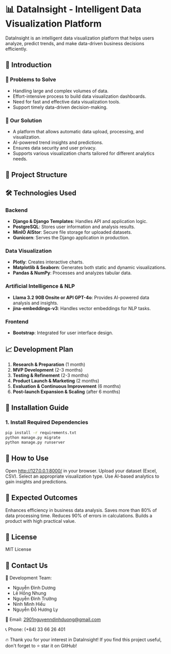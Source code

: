 # 📊 DataInsight - Intelligent Data Visualization Platform

DataInsight is an intelligent data visualization platform that helps users analyze, predict trends, and make data-driven business decisions efficiently.

## 🚀 Introduction

### 📌 Problems to Solve
- Handling large and complex volumes of data.
- Effort-intensive process to build data visualization dashboards.
- Need for fast and effective data visualization tools.
- Support timely data-driven decision-making.

### 🎯 Our Solution
- A platform that allows automatic data upload, processing, and visualization.
- AI-powered trend insights and predictions.
- Ensures data security and user privacy.
- Supports various visualization charts tailored for different analytics needs.

## 📂 Project Structure


## 🛠 Technologies Used

### Backend
- **Django & Django Templates**: Handles API and application logic.
- **PostgreSQL**: Stores user information and analysis results.
- **MinIO AIStor**: Secure file storage for uploaded datasets.
- **Gunicorn**: Serves the Django application in production.

### Data Visualization
- **Plotly**: Creates interactive charts.
- **Matplotlib & Seaborn**: Generates both static and dynamic visualizations.
- **Pandas & NumPy**: Processes and analyzes tabular data.

### Artificial Intelligence & NLP
- **Llama 3.2 90B Onsite or API GPT-4o**: Provides AI-powered data analysis and insights.
- **jina-embeddings-v3**: Handles vector embeddings for NLP tasks.


### Frontend
- **Bootstrap**: Integrated for user interface design.

## 📈 Development Plan

1. **Research & Preparation** (1 month)
2. **MVP Development** (2-3 months)
3. **Testing & Refinement** (2-3 months)
4. **Product Launch & Marketing** (2 months)
5. **Evaluation & Continuous Improvement** (6 months)
6. **Post-launch Expansion & Scaling** (after 6 months)

## 🔧 Installation Guide

### 1. Install Required Dependencies
```bash
pip install -r requirements.txt
python manage.py migrate
python manage.py runserver
```
## 📌 How to Use
Open http://127.0.0.1:8000/ in your browser.
Upload your dataset (Excel, CSV).
Select an appropriate visualization type.
Use AI-based analytics to gain insights and predictions.
## 🎯 Expected Outcomes
Enhances efficiency in business data analysis.
Saves more than 80% of data processing time.
Reduces 90% of errors in calculations.
Builds a product with high practical value.

## 📄 License
MIT License

## 📧 Contact Us
📌 Development Team:
+ Nguyễn Đình Dương
+ Lê Hồng Nhung
+ Nguyễn Đình Trường
+ Ninh Minh Hiếu
+ Nguyễn Đỗ Hương Ly

📩 Email: 2901nguyenndinhduong@gmail.com

📞 Phone: (+84) 33 66 26 401

🔥 Thank you for your interest in DataInsight! If you find this project useful, don't forget to ⭐ star it on GitHub!